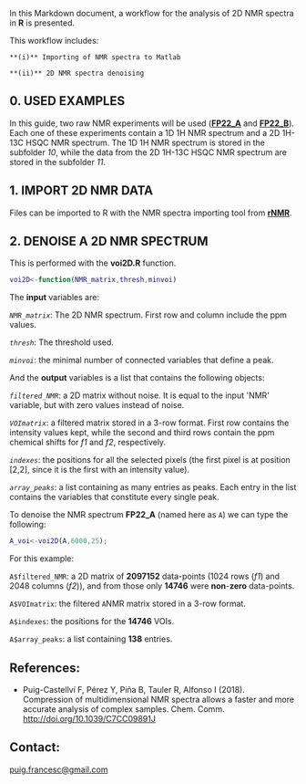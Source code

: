 In this Markdown document, a workflow for the analysis of 2D NMR spectra in **R** is presented.

This workflow includes:

	**(i)** Importing of NMR spectra to Matlab
	
	**(ii)** 2D NMR spectra denoising



## 0. USED EXAMPLES ##

In this guide, two raw NMR experiments will be used (**[FP22_A](https://drive.google.com/open?id=1K31lVE9RDT0efNgMQyZwt-yQPMA62Eyb)** and **[FP22_B](https://drive.google.com/open?id=1jWNa6BQlpgn9Nbjskd2wv1_vbbLWHQ8A)**). Each one of these experiments contain a 1D 1H NMR spectrum and a 2D 1H-13C HSQC NMR spectrum. The 1D 1H NMR spectrum is stored in the subfolder *10*, while the data from the 2D 1H-13C HSQC NMR spectrum are stored in the subfolder *11*.



## 1. IMPORT 2D NMR DATA ##

Files can be imported to R with the NMR spectra importing tool from **[rNMR](http://rnmr.nmrfam.wisc.edu/)**.



## 2. DENOISE A 2D NMR SPECTRUM ##
This is performed with the **voi2D.R** function.
```matlab
voi2D<-function(NMR_matrix,thresh,minvoi)
```
The **input** variables are:

*```NMR_matrix```*: The 2D NMR spectrum. First row and column include the ppm values.

*```thresh```*: The threshold used.

*```minvoi```*: the minimal number of connected variables that define a peak.

And the **output** variables is a list that contains the following objects:

*```filtered_NMR```*: a 2D matrix without noise. It is equal to the input 'NMR' variable, but with zero values instead of noise.

*```VOImatrix```*: a filtered matrix stored in a 3-row format. First row contains the intensity values kept, while the second and third rows contain the ppm chemical shifts for *f1* and *f2*, respectively.

*```indexes```*: the positions for all the selected pixels (the first pixel is at position [2,2], since it is the first with an intensity value).

*```array_peaks```*: a list containing as many entries as peaks. Each entry in the list contains the variables that constitute every single peak.



To denoise the NMR spectrum **FP22_A** (named here as ```A```) we can type the following:

```matlab
A_voi<-voi2D(A,6000,25);
```
For this example:

```A$filtered_NMR```: a 2D matrix of **2097152** data-points (1024 rows (*f1*) and 2048 columns (*f2*)), and from those only **14746** were **non**-**zero** data-points.

```A$VOImatrix```: the filtered ```A```NMR matrix stored in a 3-row format.

```A$indexes```: the positions for the **14746** VOIs.

```A$array_peaks```: a list containing **138** entries.



## References: ##
- Puig-Castellví F, Pérez Y, Piña B, Tauler R, Alfonso I (2018). Compression of multidimensional NMR spectra allows a faster and more accurate analysis of complex samples. Chem. Comm. http://doi.org/10.1039/C7CC09891J

## Contact: ##

puig.francesc@gmail.com
